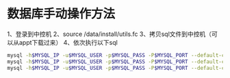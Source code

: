# 数据库手动操作方法

1、登录到中控机
2、source /data/install/utils.fc
3、拷贝sql文件到中控机（可以从appt下载过来）
4、依次执行以下sql

```bash
mysql -h$MYSQL_IP -u$MYSQL_USER -p$MYSQL_PASS -P$MYSQL_PORT --default-character-set=utf8 bk_itsm_bkt < ticket_0028.sql
mysql -h$MYSQL_IP -u$MYSQL_USER -p$MYSQL_PASS -P$MYSQL_PORT --default-character-set=utf8 bk_itsm_bkt < workflow_0015.sql
mysql -h$MYSQL_IP -u$MYSQL_USER -p$MYSQL_PASS -P$MYSQL_PORT --default-character-set=utf8 bk_itsm_bkt < django_migrations.sql
```